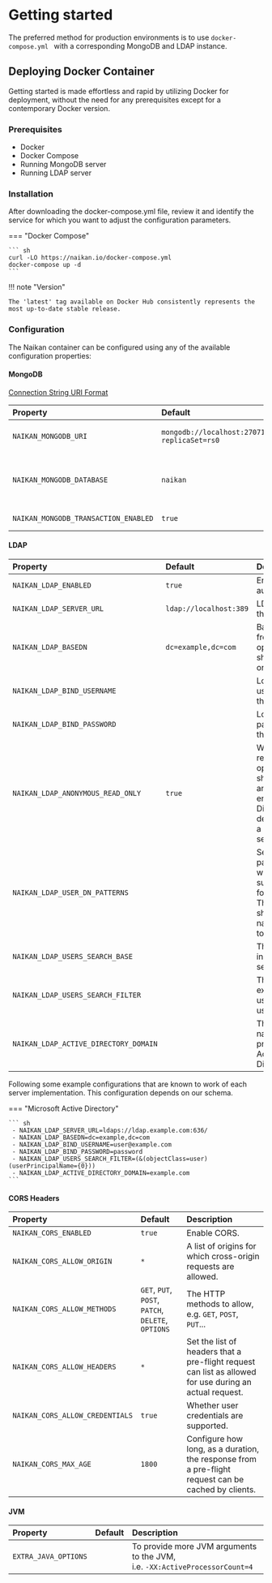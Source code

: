 # Getting started

The preferred method for production environments is to use  `docker-compose.yml ` with a corresponding MongoDB and LDAP instance.

## Deploying Docker Container

Getting started is made effortless and rapid by utilizing Docker for deployment, without the need for any prerequisites except for a contemporary Docker version.

### Prerequisites

* Docker
* Docker Compose 
* Running MongoDB server
* Running LDAP server

### Installation

After downloading the docker-compose.yml file, review it and identify the service for which you want to adjust the configuration parameters.

=== "Docker Compose"

    ``` sh
    curl -LO https://naikan.io/docker-compose.yml
    docker-compose up -d
    ```

!!! note "Version"

    The 'latest' tag available on Docker Hub consistently represents the most up-to-date stable release.

### Configuration

The Naikan container can be configured using any of the available configuration properties:

#### MongoDB

[Connection String URI Format](https://www.mongodb.com/docs/manual/reference/connection-string/)

| Property                             | Default                                           | Description                           |
|:-------------------------------------|:--------------------------------------------------|:--------------------------------------|
| `NAIKAN_MONGODB_URI`                 | `mongodb://localhost:27071/naikan?replicaSet=rs0` | Mongo database URI.                   | 
| `NAIKAN_MONGODB_DATABASE`            | `naikan`                                          | Database name. Override URI database. |
| `NAIKAN_MONGODB_TRANSACTION_ENABLED` | `true`                                            | Enable transaction.                   |


#### LDAP

| Property                                | Default                | Description                                                                                                              |
|:----------------------------------------|:-----------------------|:-------------------------------------------------------------------------------------------------------------------------|
| `NAIKAN_LDAP_ENABLED`                   | `true`                 | Enable LDAP authentication.                                                                                              |
| `NAIKAN_LDAP_SERVER_URL`                | `ldap://localhost:389` | LDAP URL of the server.                                                                                                  |
| `NAIKAN_LDAP_BASEDN`                    | `dc=example,dc=com`    | Base suffix from which all operations should originate.                                                                  |
| `NAIKAN_LDAP_BIND_USERNAME`             |                        | Login username of the server.                                                                                            |
| `NAIKAN_LDAP_BIND_PASSWORD`             |                        | Login password of the server.                                                                                            |
| `NAIKAN_LDAP_ANONYMOUS_READ_ONLY`       | `true`                 | Whether read-only operations should use an anonymous environment. Disabled by default unless a username is set.          | 
| `NAIKAN_LDAP_USER_DN_PATTERNS`          |                        | Sets the pattern which will be used to supply a DN for the user. The pattern should be the name relative to the root DN. |
| `NAIKAN_LDAP_USERS_SEARCH_BASE`         |                        | The base used in the user search.                                                                                        |
| `NAIKAN_LDAP_USERS_SEARCH_FILTER`       |                        | The filter expression used in the user search.                                                                           |
| `NAIKAN_LDAP_ACTIVE_DIRECTORY_DOMAIN`   |                        | The domain name. Must be provided for Active Directory.                                                                  |

Following some example configurations that are known to work of each server implementation. This configuration depends on our schema.

=== "Microsoft Active Directory"

    ``` sh
     - NAIKAN_LDAP_SERVER_URL=ldaps://ldap.example.com:636/
     - NAIKAN_LDAP_BASEDN=dc=example,dc=com
     - NAIKAN_LDAP_BIND_USERNAME=user@example.com
     - NAIKAN_LDAP_BIND_PASSWORD=password 
     - NAIKAN_LDAP_USERS_SEARCH_FILTER=(&(objectClass=user)(userPrincipalName={0}))
     - NAIKAN_LDAP_ACTIVE_DIRECTORY_DOMAIN=example.com
    ```

#### CORS Headers

| Property                        | Default                                            | Description                                                                                             |
|:--------------------------------|:---------------------------------------------------|:--------------------------------------------------------------------------------------------------------|
| `NAIKAN_CORS_ENABLED`           | `true`                                             | Enable CORS.                                                                                            |   
| `NAIKAN_CORS_ALLOW_ORIGIN`      | `*`                                                | A list of origins for which cross-origin requests are allowed.                                          |
| `NAIKAN_CORS_ALLOW_METHODS`     | `GET`, `PUT`, `POST`, `PATCH`, `DELETE`, `OPTIONS` | The HTTP methods to allow, e.g. `GET`, `POST`, `PUT`...                                                 |
| `NAIKAN_CORS_ALLOW_HEADERS`     | `*`                                                | Set the list of headers that a pre-flight request can list as allowed for use during an actual request. |
| `NAIKAN_CORS_ALLOW_CREDENTIALS` | `true`                                             | Whether user credentials are supported.                                                                 |
| `NAIKAN_CORS_MAX_AGE`           | `1800`                                             | Configure how long, as a duration, the response from a pre-flight request can be cached by clients.     |

#### JVM

| Property               | Default | Description                                                                       |
|:-----------------------|:--------|:----------------------------------------------------------------------------------|
| `EXTRA_JAVA_OPTIONS`   |         | To provide more JVM arguments to the JVM, <br/>i.e. `-XX:ActiveProcessorCount=4`  |

